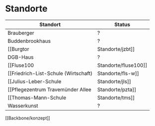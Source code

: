 # Standorte

| Standort                                               | Status          |
|--------------------------------------------------------|-----------------|
| Brauberger                                             | ?               |
| Buddenbrookhaus                                        | ?               |
| [[Burgtor|Standorte/jzbt]]                             | Teilinstalliert |
| DGB-Haus                                               | ?               |
| [[Fluse100|Standorte/fluse100]]                        | Fertiggestellt  |
| [[Friedrich-List-Schule (Wirtschaft)|Standorte/fls-w]] | Kontaktaufnahme |
| [[Julius-Leber-Schule|Standorte/jls]]                  | Fertiggestellt  |
| [[Pflegezentrum Travemünder Allee|Standorte/pzta]]     | ?               |
| [[Thomas-Mann-Schule|Standorte/tms]]                   | Kontaktaufnahme |
| Wasserkunst                                            | ?               |

[[Backbone/konzept]]
